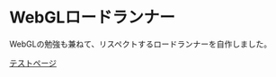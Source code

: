 # WebGLロードランナー

WebGLの勉強も兼ねて、リスペクトするロードランナーを自作しました。

[テストページ](https://hkoba-alpha.github.io/public/lode-runner/)

